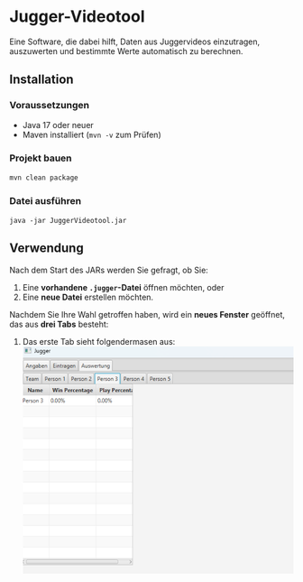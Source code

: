 # Jugger-Videotool

Eine Software, die dabei hilft, Daten aus Juggervideos einzutragen, auszuwerten und bestimmte Werte automatisch zu berechnen.  


## Installation

### Voraussetzungen
- Java 17 oder neuer
- Maven installiert (`mvn -v` zum Prüfen)

### Projekt bauen
``` bash
mvn clean package
```

###  Datei ausführen
``` im Terminal
java -jar JuggerVideotool.jar
```
## Verwendung

Nach dem Start des JARs werden Sie gefragt, ob Sie:

1. Eine **vorhandene `.jugger`-Datei** öffnen möchten, oder  
2. Eine **neue Datei** erstellen möchten.

Nachdem Sie Ihre Wahl getroffen haben, wird ein **neues Fenster** geöffnet, das aus **drei Tabs** besteht:

1. Das erste Tab sieht folgendermasen aus:
![Erster Tab](src\main\resources\images\Jugger-Program-Auswertung.png)

